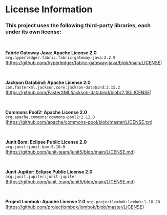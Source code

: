 # License Information

### This project uses the following third-party libraries, each under its own license:

<br>

**Fabric Gateway Java: Apache License 2.0**  
`org.hyperledger.fabric:fabric-gateway-java:2.2.9`  
(https://github.com/hyperledger/fabric-gateway-java/blob/main/LICENSE)

<br>

**Jackson Databind: Apache License 2.0**
`com.fasterxml.jackson.core:jackson-databind:2.15.2`
(https://github.com/FasterXML/jackson-databind/blob/2.18/LICENSE)

<br>

**Commons Pool2: Apache License 2.0**  
`org.apache.commons:commons-pool2:2.12.0`  
(https://github.com/apache/commons-pool/blob/master/LICENSE.txt)

<br>

**Junit Bom: Eclipse Public License 2.0**  
`org.junit:junit-bom:5.10.0`  
(https://github.com/junit-team/junit5/blob/main/LICENSE.md)

<br>

**Junit Jupiter: Eclipse Public License 2.0**  
`org.junit.jupiter:junit-jupiter`  
(https://github.com/junit-team/junit5/blob/main/LICENSE.md)


<br>

**Project Lombok: Apache License 2.0**
`org.projectlombok:lombok:1.18.28`
(https://github.com/projectlombok/lombok/blob/master/LICENSE)